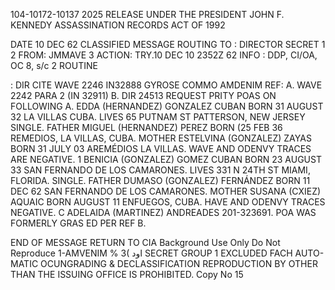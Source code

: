 104-10172-10137 2025 RELEASE UNDER THE PRESIDENT JOHN F. KENNEDY ASSASSINATION RECORDS ACT OF 1992

DATE 10 DEC 62 CLASSIFIED MESSAGE ROUTING
TO : DIRECTOR SECRET 1
2
FROM: JMMAVE 3
ACTION: TRY.10 DEC 10 2352Z 62
INFO : DDP, CI/OA, OC 8, s/c 2 ROUTINE

: DIR CITE WAVE 2246 IN32888
GYROSE COMMO AMDENIM
REF: A. WAVE 2242 PARA 2 (IN 32911)
B. DIR 24513
REQUEST PRITY POAS ON FOLLOWING
A. EDDA (HERNANDEZ) GONZALEZ CUBAN BORN 31 AUGUST 32 LA VILLAS
CUBA. LIVES 65 PUTNAM ST PATTERSON, NEW JERSEY SINGLE. FATHER MIGUEL
(HERNANDEZ) PEREZ BORN (25 FEB 36 REMEDIOS, LA VILLAS, CUBA.
MOTHER ESTELVINA (GONZALEZ) ZAYAS BORN 31 JULY 03 AREMÉDIOS LA VILLAS.
WAVE AND ODENVY TRACES ARE NEGATIVE.
1
BENICIA (GONZALEZ) GOMEZ CUBAN BORN 23 AUGUST 33 SAN
FERNANDO DE LOS CAMARONES. LIVES 331 N 24TH ST MIAMI, FLORIDA.
SINGLE. FATHER DUMASO (GONZALEZ) FERNÁNDEZ BORN 11 DEC 62 SAN
FERNANDO DE LOS CAMARONES. MOTHER SUSANA (CXIEZ) AQUAIC BORN AUGUST
11 ENFUEGOS, CUBA. HAVE AND ODENVY TRACES NEGATIVE.
C ADELAIDA (MARTINEZ) ANDREADES 201-323691. POA WAS FORMERLY
GRAS ED PER REF B.

END OF MESSAGE RETURN TO CIA
Background Use Only
Do Not Reproduce
1-AMVENIM %
3( اود
SECRET GROUP 1
EXCLUDED FACH AUTO-
MATIC OCUNGRADING &
DECLASSIFICATION
REPRODUCTION BY OTHER THAN THE ISSUING OFFICE IS PROHIBITED. Copy No
15
